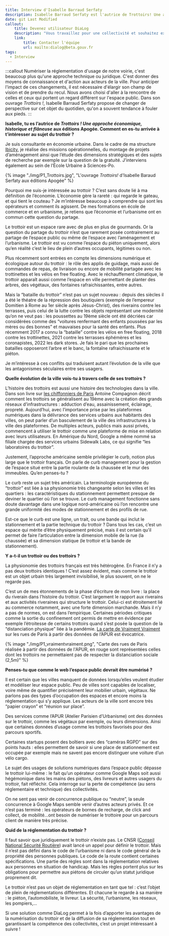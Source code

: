 ```yaml
---
title: Interview d'Isabelle Barraud Serfaty
description: Isabelle Barraud Serfaty est l'autrice de Trottoirs! Une approche économique, historique et flâneuse aux éditions Apogée.
date: git Last Modified
callout:
    title: Devenez utilisateur DiaLog
    description: "Vous travaillez pour une collectivité et souhaitez expérimenter DiaLog ? Vous souhaitez pouvoir utiliser les données DiaLog pour vos besoins opérationnels ou dans un service numérique tiers ? Envoyez-nous un mail et nous vous recontacterons au plus vite."
    link:
        title: Contacter l'équipe
        url: mailto:dialog@beta.gouv.fr
tags:
  - Interview
---
```


:::callout
Numériser la réglementation d'usage de notre voirie, c'est beaucoup plus qu'une approche technique ou juridique. C'est donner des moyens de connaissance et d'action aux acteurs de la ville. Pour anticiper l'impact de ces changements, il est nécessaire d'élargir son champ de vision et de prendre du recul. Nous avons choisi d'aller à la rencontre de celles et ceux qui portent un regard différent sur l'espace public. Dans son ouvrage *Trottoirs !*, Isabelle Barraud Serfaty propose de changer de perspective sur cet objet du quotidien, qu'on a souvent tendance à fouler aux pieds.
:::

**Isabelle, tu es l’autrice de *Trottoirs ! Une approche économique, historique et flâneuse* aux éditions Apogée. Comment en es-tu arrivée à t’intéresser au sujet du trottoir ?**

Je suis consultante en économie urbaine. Dans le cadre de ma structure [Ibicity](https://www.ibicity.fr/), je réalise des missions opérationnelles, du montage de projets d’aménagement ainsi que l’étude des dimensions stratégiques et des sujets de recherche par exemple sur la question de la gratuité. J’interviens également au sein de l’École Urbaine à Sciences-Po.

{% image "./img/P1_Trottoirs.jpg", "L'ouvrage *Trottoirs!* d'Isabelle Baraud Serfaty aux éditions Apogée" %}

Pourquoi me suis-je intéressée au trottoir ? C’est sans doute lié à ma définition de l’économie. L’économie gère la rareté : qui regarde le gateau, et qui tient le couteau ? Je m’intéresse beaucoup à comprendre qui sont les opérateurs et comment ils agissent. De mes formations en école de commerce et en urbanisme, je retiens que l’économie et l’urbanisme ont en commun cette question du partage.

Le trottoir est un espace rare avec de plus en plus de gourmands. Or la question du partage du trottoir n’est que rarement posée contrairement au partage de l’espace public ou même de l’espace avec l’aménagement et l’urbanisme. Le trottoir est vu comme l’espace du piéton uniquement, alors qu’en réalité c’est le lieu de plein d’autres occupants, légitimes ou non.

Plus récemment sont entrées en compte les dimensions numérique et écologique autour du trottoir : le rôle des applis de guidage, mais aussi de commandes de repas, de livraison ou encore de mobilité partagée avec les trottinettes et les vélos en free floating. Avec le réchauffement climatique, le trottoir apparaît aussi comme l’espace en ville permettant de planter des arbres, des végétaux, des fontaines rafraichissantes, entre autres.

Mais la “bataille du trottoir” n’est pas un sujet nouveau : depuis des siècles il a été le théatre de la répression des boutiquiers (exemple de  l’empereur Domitien à Rome au 1er siècle après Jésus-Christ), des riverains contre les terrasses, puis celui de la lutte contre les objets représentant une modernité qu’on ne veut pas : les poussettes au 19ème siècle ont été décriées car considérées comme des “voitures renfermant des enfants poussées par les mères ou des bonnes” et mauvaises pour la santé des enfants. Plus récemment 2017 a connu la “bataille” contre les vélos en free floating, 2018 contre les trottinettes, 2021 contre les terrasses éphémères et les coronapistes, 2022 les dark stores. Je fais le pari que les prochaines batailles opposeront l’arbre et le banc, la fontaîne rafraichissante et le piéton.

Je m’intéresse à ces conflits qui traduisent autant l’évolution de la ville que les antagonismes séculaires entre ses usagers.

**Quelle évolution de la ville vois-tu à travers celle de ses trottoirs ?**

L’histoire des trottoirs est aussi une histoire des technologies dans la ville. Dans son livre sur [les chiffonniers de Paris](https://www.gallimard.fr/Catalogue/GALLIMARD/Bibliotheque-des-Histoires/illustree/Les-Chiffonniers-de-Paris) Antoine Compagnon décrit comment les trottoirs se généralisent au 19ème avec la création des grands réseaux d’infrastructures : adduction d’eau, assainissement, éclairage, propreté. Aujourd’hui, avec l’importance prise par les plateformes numériques dans la délivrance des services urbains aux habitants des villes, on peut parler d’un basculement de la ville des infrastructures à la ville des plateformes. De multiples acteurs, publics mais aussi privés, commencent à utiliser le trottoir comme une plateforme de mise en relation avec leurs utilisateurs.
En Amérique du Nord, Google a même nommé sa filiale chargée des services urbains Sidewalk Labs, ce qui signifie “les laboratoires du trottoir”.

Justement, l’approche américaine semble privilégier le curb, notion plus large que le trottoir français. On parle de curb management pour la gestion de l’espace situé entre la partie roulante de la chaussée et le mur des immeubles. Qu’en penses-tu ?

Le curb reste un sujet très américain. La terminologie européenne du “trottoir” est liée à sa physionomie très changeante selon les villes et les quartiers : les caractéristiques du stationnement permettent presque de deviner le quartier où l’on se trouve. Le curb management fonctionne sans doute davantage dans une logique nord-américaine où l’on rencontre une grande uniformité des modes de stationnement et des profils de rue.

Est-ce que le curb est une ligne, un trait, ou une bande qui inclut le stationnement et la partie technique du trottoir ? Dans tous les cas, c’est un espace qui mérite d’être physiquement précisé, mais il est certain qu’il permet de faire l’articulation entre la dimension mobile de la rue (la chaussée) et sa dimension statique (le trottoir et la bande de stationnement).

**Y a-t-il un trottoir ou des trottoirs ?**

La physionomie des trottoirs français est très hétérogène. En France il n’y a pas deux trottoirs identiques ! C’est assez évident, mais comme le trottoir est un objet urbain très largement invisibilisé, le plus souvent, on ne le regarde pas.

C’est un de mes étonnements de la phase d’écriture de mon livre : la place du riverain dans l’histoire du trottoir. C’est largement le rapport aux riverains et aux activités riveraines qui structure le trottoir. Celui-ci est étroitement lié au commerce notamment, avec une forte dimension marchande. Mais il n’y a pas de normes, on est dans l’empirique. Certaines périodes critiques comme la sortie du confinement ont permis de mettre en évidence par exemple l’étroitesse de certains trottoirs quand s’est posée la question de la “distanciation physique” liée à la pandémie. [La carte de Vraiment Vraiment](https://autrementautrement.com/2020/04/21/demain-maintenant-lespace-public/) sur les rues de Paris à partir des données de l’APUR est évocatrice.

{% image "./img/P1_vraimentvraiment.png", "Carte des rues de Paris réalisée à partir des données de l'APUR, en rouge sont représentées celles dont les trottoirs ne permettaient pas de respecter la distanciation sociale (2,5m)" %}

**Penses-tu que comme le web l’espace public devrait être numérisé ?**

Il est certain que les villes manquent de données lorsqu’elles veulent étudier et modéliser leur espace public. Peu de villes sont capables de localiser, voire même de quantifier précisément leur mobilier urbain, végétaux. Ne parlons pas des types d’occupation des espaces et encore moins la réglementation qui s’y applique. Les acteurs de la ville sont encore très “papier crayon” et “réunion sur place”.

Des services comme l’APUR (Atelier Parisien d’Urbanisme) ont des données sur le trottoir, comme les végétaux par exemple, ou leurs dimensions. Ainsi que certaines données d’usage comme les trottoirs favorisés pour des parcours sportifs.

Certaines startups posent des boîtiers avec des “caméras RGPD” sur des points hauts : elles permettent de savoir si une place de stationnement est occupée par exemple mais ne savent pas encore distinguer une voiture d’un vélo cargo.

Le sujet des usages de solutions numériques dans l’espace public dépasse le trottoir lui-même : le fait qu’un opérateur comme Google Maps soit aussi hégémonique dans les mains des piétons, des livreurs et autres usagers du trottoir, fait réfléchir. Cela interroge sur la perte de compétence (au sens réglementaire et technique) des collectivités.

On ne sent pas venir de concurrence publique ou “neutre”, la seule concurrence à Google Maps semble venir d’autres acteurs privés. Et ce n’est pas terminé : les opérateurs de bornes de recharge, de click and collect, de mobilité…ont besoin de numériser le trottoire pour un parcours client de manière très précise.

**Quid de la réglementation du trottoir ?**

Il faut savoir que juridiquement le trottoir n’existe pas. Le CNSR ([Conseil National Sécurité Routière](https://www.conseil-national-securite-routiere.fr/)) avait lancé un appel pour définir le trottoir. Mais il n’est pas défini dans le code de l’urbanisme ni dans le code général de la propriété des personnes publiques. Le code de la route contient certaines spécifications. Une partie des règles sont dans la réglementation relatives aux personnes en situation de handicap. Mais les règles portent plus sur les obligations pour permettre aux piétons de circuler qu’un statut juridique proprement dit.

Le trottoir n’est pas un objet de réglementation en tant que tel : c’est l’objet de plein de réglementations différentes. Et chacune le regarde à sa manière : le piéton, l’automobiliste, le livreur. La sécurité, l’urbanisme, les réseaux, les pompiers,...

Si une solution comme DiaLog permet à la fois d’apporter les avantages de la numérisation du trottoir et de la diffusion de sa réglementation tout en garantissant la compétence des collectivités, c’est un projet intéressant à suivre !
